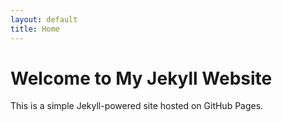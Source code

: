 ```yaml
---
layout: default
title: Home
---
```

# Welcome to My Jekyll Website
This is a simple Jekyll-powered site hosted on GitHub Pages.
